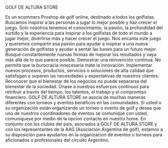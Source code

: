 GOLF DE ALTURA STORE

Es un ecommers Proshop de golf online, destinado a todos los golfistas. Buscamos inspirar a las personas a jugar lo mejor posible y haz crecer el juego.
Solo nosotros tenemos el conocimiento, la pasión, la profundidad del surtido y la experiencia para inspirar a los golfistas de todo el mundo a jugar mejor, divertirse más y hacer crecer el juego.
Nos encanta este juego y queremos compartir esa pasión para ayudar a inspirar a una nueva generación de golfistas y ayudar a sentar las bases para un futuro mejor.
Busque constantemente nuevas formas de mejorar los resultados y vaya más allá de lo que parece posible. Demostrar una reinvención continua. No permita que la burocracia innecesaria mate la innovación. Implementar nuevos procesos, productos, servicios o soluciones de alta calidad que satisfagan o superen las necesidades y expectativas de nuestros clientes.
Reconocer que el bienestar de los negocios no puede separarse del bienestar de la sociedad. Únase a nuestros esfuerzos continuos para retribuir a través del tiempo, los talentos, el trabajo y el compromiso financiero.
GOLF DE ALTURA STORE se asocia de muchas maneras diferentes con torneos y eventos benéficos en las comunidades. 
Si usted o su organización están organizando un torneo o evento de golf y desea que uno de nuestros coordinadores de eventos se comunique con usted, comuniquese por medio de la opcion contacto en nuestro home. 
En conjunto con los clubes del pais, asociados a GOLF DE ALTURA STORE y con los representantes de la AAG (Asociación Argentina de golf), estamos a su disposición para ayudarlos en la organizacion de eventos o torneos  para aficionados o profesionales del circuito Argentino.
